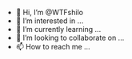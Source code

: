 - 👋 Hi, I’m @WTFshilo
- 👀 I’m interested in ...
- 🌱 I’m currently learning ...
- 💞️ I’m looking to collaborate on ...
- 📫 How to reach me ...

<!---
WTFshilo/WTFshilo is a ✨ special ✨ repository because its `README.md` (this file) appears on your GitHub profile.
You can click the Preview link to take a look at your changes.
--->
